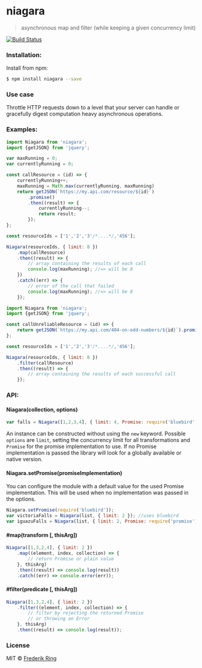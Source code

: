 # niagara
> asynchronous map and filter (while keeping a given concurrency limit)

[![Build Status](https://travis-ci.org/edelight/niagara.svg?branch=master)](https://travis-ci.org/edelight/niagara)

### Installation:

Install from npm:

```sh
$ npm install niagara --save
```

### Use case

 Throttle HTTP requests down to a level that your server can handle or gracefully digest computation heavy asynchronous operations.

### Examples:

```js
import Niagara from 'niagara';
import {getJSON} from 'jquery';

var maxRunning = 0;
var currentlyRunning = 0;

const callResource = (id) => {
    currentlyRunning++;
    maxRunning = Math.max(currentlyRunning, maxRunning)
    return getJSON(`https://my.api.com/resource/${id}`)
        .promise()
        .then((result) => {
            currentlyRunning--;
            return result;
        });
};

const resourceIds = ['1','2','3'/*....*/,'456'];

Niagara(resourceIds, { limit: 8 })
    .map(callResource)
    .then((result) => {
        // array containing the results of each call
        console.log(maxRunning); //=> will be 8
    })
    .catch((err) => {
        // error of the call that failed
        console.log(maxRunning); //=> will be 8
    });
```

```js
import Niagara from 'niagara';
import {getJSON} from 'jquery';

const callUnreliableResource = (id) => {
    return getJSON(`https://my.api.com/404-on-odd-numbers/${id}`).promise();
};

const resourceIds = ['1','2','3'/*....*/,'456'];

Niagara(resourceIds, { limit: 8 })
    .filter(callResource)
    .then((result) => {
        // array containing the results of each successful call
    });
```

### API:

#### Niagara(collection, options)

```js
var falls = Niagara([1,2,3,4], { limit: 4, Promise: require('bluebird') });
```

An instance can be constructed without using the `new` keyword. Possible `options` are `limit`, setting the concurrency limit for all transformations and `Promise` for the promise implementation to use. If no Promise implementation is passed the library will look for a globally available or native version.

#### Niagara.setPromise(promiseImplementation)

You can configure the module with a default value for the used Promise implementation. This will be used when no implementation was passed in the options.

```js
Niagara.setPromise(require('bluebird'));
var victoriaFalls = Niagara(list, { limit: 2 }); //uses bluebird
var iguazuFalls = Niagara(list, { limit: 2, Promise: require('promise') }); //uses promise.js
```

#### #map(transform [, thisArg])

```js
Niagara([1,3,2,4], { limit: 2 })
    .map((element, index, collection) => {
        // return Promise or plain value
    }, thisArg)
    .then((result) => console.log(result))
    .catch((err) => console.error(err));
```

#### #filter(predicate [, thisArg])

```js
Niagara([1,3,2,4], { limit: 2 })
    .filter((element, index, collection) => {
        // filter by rejecting the returned Promise
        // or throwing an Error
    }, thisArg)
    .then((result) => console.log(result));
```

### License
MIT © [Frederik Ring](http://www.frederikring.com)
